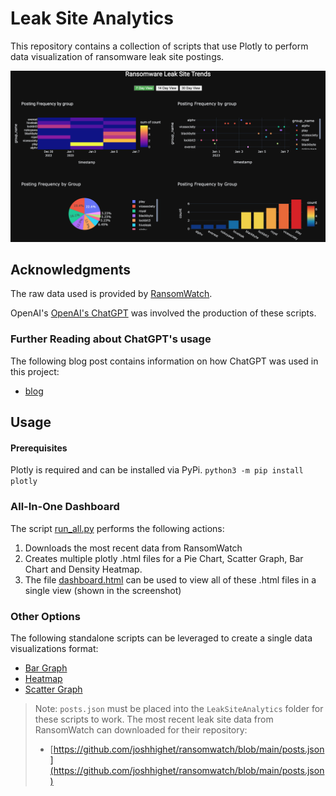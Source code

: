 # Leak Site Analytics

This repository contains a collection of scripts that use Plotly to perform data visualization of ransomware leak site postings.

![Dashbard](demo.png)

## Acknowledgments
The raw data used is provided by [RansomWatch](https://ransomwatch.telemetry.ltd).

OpenAI's [OpenAI's ChatGPT](https://chat.openai.com/chat) was involved the production of these scripts.

### Further Reading about ChatGPT's usage

The following blog post contains information on how ChatGPT was used in this project:
- [blog](https://www.th3protocol.com/2022/ChatGPT-LeakSite-Analysis)

## Usage

#### Prerequisites 
Plotly is required and can be installed via PyPi. `python3 -m pip install plotly`

### All-In-One Dashboard

The script [run_all.py](https://github.com/colincowie/LeakSiteAnalytics/blob/master/run_all.py) performs the following actions:
1. Downloads the most recent data from RansomWatch
2. Creates multiple plotly .html files for a Pie Chart, Scatter Graph, Bar Chart and Density Heatmap.
3. The file [dashboard.html](https://github.com/colincowie/LeakSiteAnalytics/blob/master/dashboard.html) can be used to view all of these .html files in a single view (shown in the screenshot)

### Other Options
The following standalone scripts can be leveraged to create a single data visualizations format:
- [Bar Graph](https://github.com/colincowie/LeakSiteAnalytics/blob/master/visualizations/bar_graph.py)
- [Heatmap](https://github.com/colincowie/LeakSiteAnalytics/blob/master/visualizations/heatmap.py)
- [Scatter Graph](https://github.com/colincowie/LeakSiteAnalytics/blob/master/visualizations/scatter_graph.py)

> Note: `posts.json` must be placed into the `LeakSiteAnalytics` folder for these scripts to work.
> The most recent leak site data from RansomWatch can downloaded for their repository:
> - [https://github.com/joshhighet/ransomwatch/blob/main/posts.json](https://github.com/joshhighet/ransomwatch/blob/main/posts.json)


